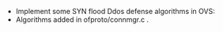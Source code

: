 - Implement some SYN flood Ddos defense algorithms in OVS:
 - Algorithms added in ofproto/connmgr.c .
